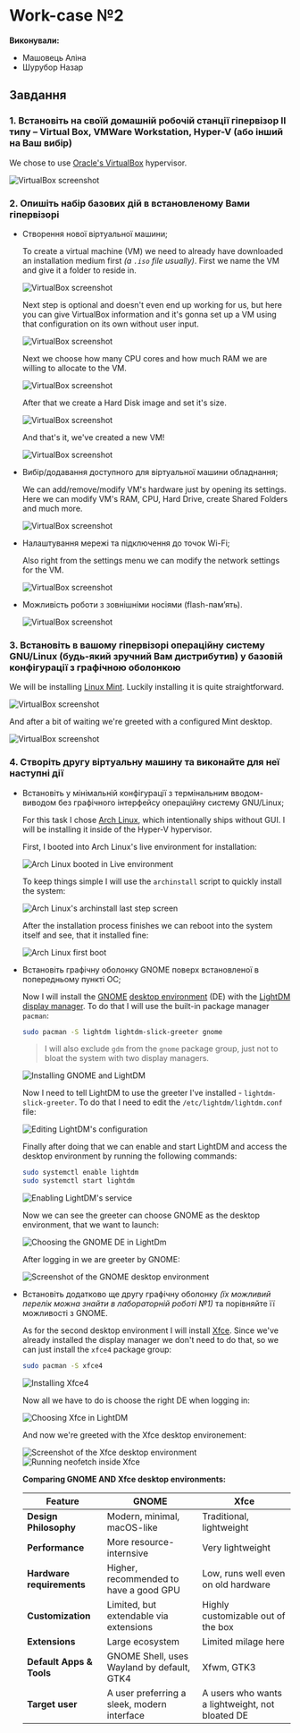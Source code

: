 # Work-case №2

**Виконували:**

- Машовець Аліна
- Шурубор Назар

## Завдання

### 1. Встановіть на своїй домашній робочій станції гіпервізор ІІ типу – Virtual Box, VMWare Workstation, Hyper-V (або інший на Ваш вибір)

We chose to use [Oracle's VirtualBox](https://www.virtualbox.org/) hypervisor.

![VirtualBox screenshot](./assets/vb-installation.png)

### 2. Опишіть набір базових дій в встановленому Вами гіпервізорі

- Створення нової віртуальної машини;

    To create a virtual machine (VM) we need to already have downloaded an installation medium first _(a `.iso` file usually)_. First we name the VM and give it a folder to reside in.

    ![VirtualBox screenshot](./assets/vb-creation-window-1.png)

    Next step is optional and doesn't even end up working for us, but here you can give VirtualBox information and it's gonna set up a VM using that configuration on its own without user input.

    ![VirtualBox screenshot](./assets/vb-creation-window-2.png)

    Next we choose how many CPU cores and how much RAM we are willing to allocate to the VM.

    ![VirtualBox screenshot](./assets/vb-creation-window-3.png)

    After that we create a Hard Disk image and set it's size.

    ![VirtualBox screenshot](./assets/vb-creation-window-4.png)

    And that's it, we've created a new VM!

    ![VirtualBox screenshot](./assets/vb-creation-window-5.png)

- Вибір/додавання доступного для віртуальної машини обладнання;

    We can add/remove/modify VM's hardware just by opening its settings. Here we can modify VM's RAM, CPU, Hard Drive, create Shared Folders and much more.

    ![VirtualBox screenshot](./assets/vb-editing-vm.png)

- Налаштування мережі та підключення до точок Wi-Fi;

    Also right from the settings menu we can modify the network settings for the VM.

    ![VirtualBox screenshot](./assets/vb-network-vm.png)

- Можливість роботи з зовнішніми носіями (flash-пам’ять).

    ![VirtualBox screenshot](./assets/vb-usb.png)

### 3. Встановіть в вашому гіпервізорі операційну систему GNU/Linux (будь-який зручний Вам дистрибутив) у базовій конфігурації з графічною оболонкою

We will be installing [Linux Mint](https://linuxmint.com/). Luckily installing it is quite straightforward.

![VirtualBox screenshot](./assets/vb-linux-installation-1.png)

And after a bit of waiting we're greeted with a configured Mint desktop.

![VirtualBox screenshot](./assets/vb-linux-installation-2.png)

### 4. Створіть другу віртуальну машину та виконайте для неї наступні дії

- Встановіть у мінімальній конфігурації з термінальним вводом-виводом без графічного інтерфейсу операційну систему GNU/Linux;

    For this task I chose [Arch Linux](https://archlinux.org), which intentionally ships without GUI. I will be installing it inside of the Hyper-V hypervisor.

    First, I booted into Arch Linux's live environment for installation:

    ![Arch Linux booted in Live environment](./assets/hv-archlinux-installation-1.png)

    To keep things simple I will use the `archinstall` script to quickly install the system:

    ![Arch Linux's archinstall last step screen](./assets/hv-archlinux-installation-2.png)

    After the installation process finishes we can reboot into the system itself and see, that it installed fine:

    ![Arch Linux first boot](./assets/hv-archlinux-installation-3.png)

- Встановіть графічну оболонку GNOME поверх встановленої в попередньому пункті ОС;

    Now I will install the [GNOME](https://www.gnome.org) [desktop environment](https://wiki.archlinux.org/title/Desktop_environment_(Українська)) (DE) with the [LightDM](https://wiki.archlinux.org/title/LightDM) [display manager](https://wiki.archlinux.org/title/Display_manager). To do that I will use the built-in package manager `pacman`:

    ```bash
    sudo pacman -S lightdm lightdm-slick-greeter gnome
    ```

    > I will also exclude `gdm` from the `gnome` package group, just not to bloat the system with two display managers.

    ![Installing GNOME and LightDM](./assets/hv-archlinux-gnome-install-1.png)

    Now I need to tell LightDM to use the greeter I've installed - `lightdm-slick-greeter`. To do that I need to edit the `/etc/lightdm/lightdm.conf` file:

    ![Editing LightDM's configuration](./assets/hv-archlinux-gnome-install-2.png)

    Finally after doing that we can enable and start LightDM and access the desktop environment by running the following commands:

    ```bash
    sudo systemctl enable lightdm
    sudo systemctl start lightdm
    ```

    ![Enabling LightDM's service](./assets/hv-archlinux-gnome-install-3.png)

    Now we can see the greeter can choose GNOME as the desktop environment, that we want to launch:

    ![Choosing the GNOME DE in LightDm](./assets/hv-archlinux-gnome-install-4.png)

    After logging in we are greeter by GNOME:

    ![Screenshot of the GNOME desktop environment](./assets/hv-archlinux-gnome-install-5.png)

- Встановіть додатково ще другу графічну оболонку _(їх можливий перелік можна знайти в лабораторній роботі №1)_ та порівняйте її можливості з GNOME.

    As for the second desktop environment I will install [Xfce](https://www.xfce.org). Since we've already installed the display manager we don't need to do that, so we can just install the `xfce4` package group:

    ```bash
    sudo pacman -S xfce4
    ```

    ![Installing Xfce4](./assets/hv-archlinux-xfce-install-1.png)

    Now all we have to do is choose the right DE when logging in:

    ![Choosing Xfce in LightDM](./assets/hv-archlinux-xfce-install-2.png)

    And now we're greeted with the Xfce desktop environement:

    ![Screenshot of the Xfce desktop environment](./assets/hv-archlinux-xfce-install-3.png)
    ![Running neofetch inside Xfce](./assets/hv-archlinux-xfce-neofetch.png)

    **Comparing GNOME AND Xfce desktop environments:**

    | Feature                   | GNOME                                       | Xfce                                            |
    | ------------------------- | ------------------------------------------- | ----------------------------------------------- |
    | **Design Philosophy**     | Modern, minimal, macOS-like                 | Traditional, lightweight                        |
    | **Performance**           | More resource-internsive                    | Very lightweight                                |
    | **Hardware requirements** | Higher, recommended to have a good GPU      | Low, runs well even on old hardware             |
    | **Customization**         | Limited, but extendable via extensions      | Highly customizable out of the box              |
    | **Extensions**            | Large ecosystem                             | Limited milage here                             |
    | **Default Apps & Tools**  | GNOME Shell, uses Wayland by default, GTK4  | Xfwm, GTK3                                      |
    | **Target user**           | A user preferring a sleek, modern interface | A users who wants a lightweight, not bloated DE |
